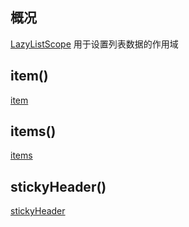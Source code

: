 ## 概况

[LazyListScope](/API/UI/Compose/Widget/LazyList/LazyListScope/README.md) 用于设置列表数据的作用域

## item()

[item](item.md ":include")

## items()

[items](items.md ":include")

## stickyHeader()

[stickyHeader](stickyHeader.md ":include")